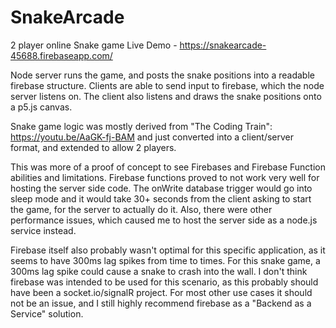 # SnakeArcade
2 player online Snake game 
Live Demo - https://snakearcade-45688.firebaseapp.com/

Node server runs the game, and posts the snake positions into a readable firebase structure.
Clients are able to send input to firebase, which the node server listens on. The client also listens and draws the snake positions onto a p5.js canvas.

Snake game logic was mostly derived from "The Coding Train": https://youtu.be/AaGK-fj-BAM
and just converted into a client/server format, and extended to allow 2 players.

This was more of a proof of concept to see Firebases and Firebase Function abilities and limitations.
Firebase functions proved to not work very well for hosting the server side code. The onWrite database trigger would go into sleep mode and it would take 30+ seconds from the client asking to start the game, for the server to actually do it. Also, there were other performance issues, which caused me to host the server side as a node.js service instead.

Firebase itself also probably wasn't optimal for this specific application, as it seems to have 300ms lag spikes from time to times. For this snake game, a 300ms lag spike could cause a snake to crash into the wall. I don't think firebase was intended to be used for this scenario, as this probably should have been a socket.io/signalR project. For most other use cases it should not be an issue, and I still highly recommend firebase as a "Backend as a Service" solution.

